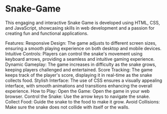 # Snake-Game

This engaging and interactive Snake Game is developed using HTML, CSS, and JavaScript, showcasing skills in web development and a passion for creating fun and functional applications.

Features:
Responsive Design: The game adjusts to different screen sizes, ensuring a smooth playing experience on both desktop and mobile devices.
Intuitive Controls: Players can control the snake's movement using keyboard arrows, providing a seamless and intuitive gaming experience.
Dynamic Gameplay: The game increases in difficulty as the snake grows, keeping players challenged and entertained.
Score Tracking: The game keeps track of the player's score, displaying it in real-time as the snake collects food.
Stylish Interface: The use of CSS ensures a visually appealing interface, with smooth animations and transitions enhancing the overall experience.
How to Play:
Open the Game: Open the game in your web browser.
Control the Snake: Use the arrow keys to navigate the snake.
Collect Food: Guide the snake to the food to make it grow.
Avoid Collisions: Make sure the snake does not collide with itself or the walls.
